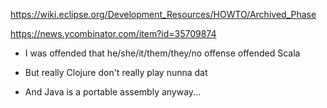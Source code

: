 https://wiki.eclipse.org/Development_Resources/HOWTO/Archived_Phase

https://news.ycombinator.com/item?id=35709874

  * I was offended that he/she/it/them/they/no offense offended Scala

  * But really Clojure don't really play nunna dat

  * And Java is a portable assembly anyway...
